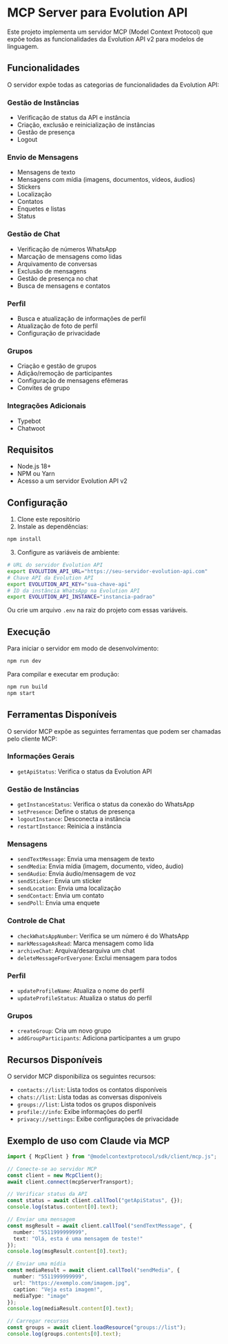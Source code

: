 # MCP Server para Evolution API

Este projeto implementa um servidor MCP (Model Context Protocol) que expõe todas as funcionalidades da Evolution API v2 para modelos de linguagem.

## Funcionalidades

O servidor expõe todas as categorias de funcionalidades da Evolution API:

### Gestão de Instâncias
- Verificação de status da API e instância
- Criação, exclusão e reinicialização de instâncias
- Gestão de presença
- Logout

### Envio de Mensagens
- Mensagens de texto
- Mensagens com mídia (imagens, documentos, vídeos, áudios)
- Stickers
- Localização
- Contatos
- Enquetes e listas
- Status

### Gestão de Chat
- Verificação de números WhatsApp
- Marcação de mensagens como lidas
- Arquivamento de conversas
- Exclusão de mensagens
- Gestão de presença no chat
- Busca de mensagens e contatos

### Perfil
- Busca e atualização de informações de perfil
- Atualização de foto de perfil
- Configuração de privacidade

### Grupos
- Criação e gestão de grupos
- Adição/remoção de participantes
- Configuração de mensagens efêmeras
- Convites de grupo

### Integrações Adicionais
- Typebot
- Chatwoot

## Requisitos

- Node.js 18+
- NPM ou Yarn
- Acesso a um servidor Evolution API v2

## Configuração

1. Clone este repositório
2. Instale as dependências:

```bash
npm install
```

3. Configure as variáveis de ambiente:

```bash
# URL do servidor Evolution API
export EVOLUTION_API_URL="https://seu-servidor-evolution-api.com"
# Chave API da Evolution API
export EVOLUTION_API_KEY="sua-chave-api"
# ID da instância WhatsApp na Evolution API
export EVOLUTION_API_INSTANCE="instancia-padrao"
```

Ou crie um arquivo `.env` na raiz do projeto com essas variáveis.

## Execução

Para iniciar o servidor em modo de desenvolvimento:

```bash
npm run dev
```

Para compilar e executar em produção:

```bash
npm run build
npm start
```

## Ferramentas Disponíveis

O servidor MCP expõe as seguintes ferramentas que podem ser chamadas pelo cliente MCP:

### Informações Gerais
- `getApiStatus`: Verifica o status da Evolution API

### Gestão de Instâncias
- `getInstanceStatus`: Verifica o status da conexão do WhatsApp
- `setPresence`: Define o status de presença
- `logoutInstance`: Desconecta a instância
- `restartInstance`: Reinicia a instância

### Mensagens
- `sendTextMessage`: Envia uma mensagem de texto
- `sendMedia`: Envia mídia (imagem, documento, vídeo, áudio)
- `sendAudio`: Envia áudio/mensagem de voz
- `sendSticker`: Envia um sticker
- `sendLocation`: Envia uma localização
- `sendContact`: Envia um contato
- `sendPoll`: Envia uma enquete

### Controle de Chat
- `checkWhatsAppNumber`: Verifica se um número é do WhatsApp
- `markMessageAsRead`: Marca mensagem como lida
- `archiveChat`: Arquiva/desarquiva um chat
- `deleteMessageForEveryone`: Exclui mensagem para todos

### Perfil
- `updateProfileName`: Atualiza o nome do perfil
- `updateProfileStatus`: Atualiza o status do perfil

### Grupos
- `createGroup`: Cria um novo grupo
- `addGroupParticipants`: Adiciona participantes a um grupo

## Recursos Disponíveis

O servidor MCP disponibiliza os seguintes recursos:

- `contacts://list`: Lista todos os contatos disponíveis
- `chats://list`: Lista todas as conversas disponíveis
- `groups://list`: Lista todos os grupos disponíveis
- `profile://info`: Exibe informações do perfil
- `privacy://settings`: Exibe configurações de privacidade

## Exemplo de uso com Claude via MCP

```typescript
import { McpClient } from "@modelcontextprotocol/sdk/client/mcp.js";

// Conecte-se ao servidor MCP
const client = new McpClient();
await client.connect(mcpServerTransport);

// Verificar status da API
const status = await client.callTool("getApiStatus", {});
console.log(status.content[0].text);

// Enviar uma mensagem
const msgResult = await client.callTool("sendTextMessage", {
  number: "5511999999999",
  text: "Olá, esta é uma mensagem de teste!"
});
console.log(msgResult.content[0].text);

// Enviar uma mídia
const mediaResult = await client.callTool("sendMedia", {
  number: "5511999999999",
  url: "https://exemplo.com/imagem.jpg",
  caption: "Veja esta imagem!",
  mediaType: "image"
});
console.log(mediaResult.content[0].text);

// Carregar recursos
const groups = await client.loadResource("groups://list");
console.log(groups.contents[0].text);
``` 